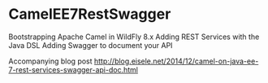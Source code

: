 CamelEE7RestSwagger
========

Bootstrapping Apache Camel in WildFly 8.x
Adding REST Services with the Java DSL
Adding Swagger to document your API

Accompanying blog post http://blog.eisele.net/2014/12/camel-on-java-ee-7-rest-services-swagger-api-doc.html

